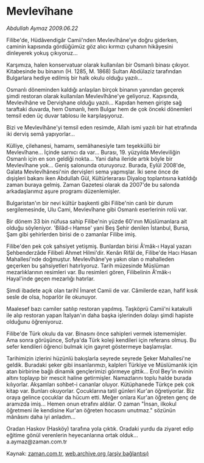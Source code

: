 # Mevlevîhane

*Abdullah Aymaz 2009.06.22*

<tr><td class="metin" colspan="2" style="padding-top: 20px; padding-left: 5px; padding-right: 10px;">Filibe'de, Hüdâvendigâr Camii'nden Mevlevîhâne'ye doğru giderken, caminin kapısında gördüğümüz göz alıcı kırmızı çuhanın hikâyesini dinleyerek yokuş çıkıyoruz...</td></tr><tr><td class="metin" colspan="2" style="padding-top: 20px; padding-left: 5px; padding-right: 10px;"><p>Karşımıza, halen konservatuar olarak kullanılan bir Osmanlı binası çıkıyor. Kitabesinde bu binanın (H. 1285, M. 1868) Sultan Abdülaziz tarafından Bulgarlara hediye edilmiş bir halk okulu olduğu yazılı...
<p>Osmanlı döneminden kaldığı anlaşılan birçok binanın yanından geçerek şimdi restoran olarak kullanılan Mevlevîhâne'ye geliyoruz. Kapısında, Mevlevîhâne ve Dervişhane olduğu yazılı... Kapıdan hemen girişte sağ taraftaki duvarda, hem Osmanlı, hem Bulgar hem de çok önceki dönemleri temsil eden üç duvar tablosu ile karşılaşıyoruz.
<p>Bizi ve Mevlevîhâne'yi temsil eden resimde, Allah ismi yazılı bir hat etrafında iki derviş semâ yapıyorlar...
<p>Külliye, çilehanesi, hamamı, semâhanesiyle tam teşekküllü bir Mevlevîhane... İçinde sarnıcı da var... Burası, 19. yüzyılda Mevleviliğin Osmanlı için en son geldiği nokta... Yani daha ileride artık böyle bir Mevlevîhane yok... Geniş salonunda oturuyoruz. Burada, Eylül 2008'de, Galata Mevlevîhânesi'nin dervişleri sema yapmışlar. İki sene önce de dışişleri bakanı iken Abdullah Gül, Kültürlerarası Diyalog toplantısına katıldığı zaman buraya gelmiş. Zaman Gazetesi olarak da 2007'de bu salonda arkadaşlarımız aşure programı düzenlemişler.
<p>Bulgaristan'ın bir nevi kültür başkenti gibi Filibe'nin canlı bir durum sergilemesinde, Ulu Cami, Mevlevîhane gibi Osmanlı eserlerinin rolü var.
<p>Bir dönem 33 bin nüfusa sahip Filibe'nin yüzde 60'ının Müslümanlara ait olduğu söyleniyor. 'Bilâd-ı Hamse' yani Beş Şehir denilen İstanbul, Bursa, Şam gibi şehirlerden birisi de o zamanlar Filibe imiş.
<p>Filibe'den pek çok şahsiyet yetişmiş. Bunlardan birisi Â'mâk-ı Hayal yazarı Şehbenderzâde Filibeli Ahmet Hilmi'dir. Kenân Rifâî de, Filibe'de Hacı Hasan Mahallesi'nde doğmuştur. Mevlevîhâne'ye yakın olan o mahalleden geçerken bu şahsiyetleri hatırlıyoruz. Tarih müzesinde Müslüman mezarlıklarının resimleri var. Bu resimleri gören, Filibelinin Â'mâk-ı Hayal'inde geçen mezarlığı hatırlar.
<p>Şimdi ibadete açık olan tarihî İmaret Camii de var. Câmilerde ezan, hafif kısık sesle de olsa, hoparlör ile okunuyor.
<p>Maalesef bazı camiler satılıp restoran yapılmış. Taşköprü Camii'ni katakulli ile alıp restoran yapan İtalyan'ın daha başka işlerinden dolayı şimdi hapiste olduğunu öğreniyoruz.
<p>Filibe'de Türk okulu da var. Binasını önce sahipleri vermek istememişler. Ama sonra görüşünce, Sofya'da Türk koleji kendileri için referans olmuş. Bu sefer kendileri öğrenci bulmak için gayret göstermeye başlamışlar.
<p>Tarihimizin izlerini hüzünlü bakışlarla seyrede seyrede Şeker Mahallesi'ne geldik. Buradaki şeker gibi insanlarımızı, kalpleri Türkiye ve Müslümanlık için atan birbirine bağlı dinamik gençlerimizi görmeye gittik... Erol Bey'in evinin altını toplayıp bir mescit haline getirmişler. Namazlarını toplu halde burada kılıyorlar. Akşamları sohbet-i cananlar oluyor. Kütüphanede Türkçe pek çok kitap var. Bunları okuyorlar. Çocuklarına tatil günleri Kur'an öğretiyorlar. Biz oraya gelince çocuklar da hücum etti. Meğer onlara Kur'an öğreten genç de aramızda imiş... Hemen onun etrafını aldılar. O zaman "İnsan, ilkokul öğretmeni ile kendisine Kur'an öğreten hocasını unutmaz." sözünün mânâsını daha iyi anladım...
<p>Oradan Haskov (Hasköy) tarafına yola çıktık. Oradaki yurdu da ziyaret edip eğitime gönül verenlerin heyecanlarına ortak olduk... a.aymaz@zaman.com.tr<br/></p></p></p></p></p></p></p></p></p></p></p></p></td></tr>

Kaynak: [zaman.com.tr](http://zaman.com.tr/yazar.do?yazino=861512), [web.archive.org (arşiv bağlantısı)](http://web.archive.org/web/20090705035249/http://www.zaman.com.tr:80/yazar.do?yazino=861512)

